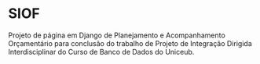 # SIOF
 
Projeto de página em Django de Planejamento e Acompanhamento Orçamentário para conclusão do trabalho de Projeto de Integração Dirigida Interdisciplinar do Curso de Banco de Dados do Uniceub.
